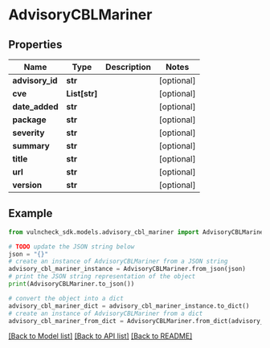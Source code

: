 # AdvisoryCBLMariner


## Properties

Name | Type | Description | Notes
------------ | ------------- | ------------- | -------------
**advisory_id** | **str** |  | [optional] 
**cve** | **List[str]** |  | [optional] 
**date_added** | **str** |  | [optional] 
**package** | **str** |  | [optional] 
**severity** | **str** |  | [optional] 
**summary** | **str** |  | [optional] 
**title** | **str** |  | [optional] 
**url** | **str** |  | [optional] 
**version** | **str** |  | [optional] 

## Example

```python
from vulncheck_sdk.models.advisory_cbl_mariner import AdvisoryCBLMariner

# TODO update the JSON string below
json = "{}"
# create an instance of AdvisoryCBLMariner from a JSON string
advisory_cbl_mariner_instance = AdvisoryCBLMariner.from_json(json)
# print the JSON string representation of the object
print(AdvisoryCBLMariner.to_json())

# convert the object into a dict
advisory_cbl_mariner_dict = advisory_cbl_mariner_instance.to_dict()
# create an instance of AdvisoryCBLMariner from a dict
advisory_cbl_mariner_from_dict = AdvisoryCBLMariner.from_dict(advisory_cbl_mariner_dict)
```
[[Back to Model list]](../README.md#documentation-for-models) [[Back to API list]](../README.md#documentation-for-api-endpoints) [[Back to README]](../README.md)


